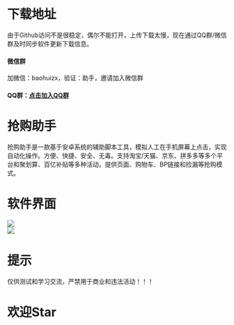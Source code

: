 # 下载地址  
由于Github访问不是很稳定，偶尔不能打开，上传下载太慢，现在通过QQ群/微信群及时同步软件更新下载信息。  
#### 微信群  
加微信：baohuizx，验证：助手，邀请加入微信群  
  
#### QQ群：[点击加入QQ群](https://jq.qq.com/?_wv=1027&k=GaudCOd5 "点击链接")  
   
# 抢购助手  
抢购助手是一款基于安卓系统的辅助脚本工具，模拟人工在手机屏幕上点击，实现自动化操作。方便、快捷、安全、无毒。支持淘宝/天猫、京东、拼多多等多个平台和聚划算、百亿补贴等多种活动，提供页面、购物车、BP链接和捡漏等抢购模式。 
   
# 软件界面  
![](https://github.com/omxmo/qg/blob/main/qg.png)  
![](https://github.com/omxmo/qg/blob/main/bp.png)  
  
# 提示  
仅供测试和学习交流，严禁用于商业和违法活动！！！
  
# 欢迎Star  
